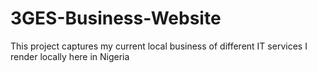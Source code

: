 # 3GES-Business-Website
This project captures my current local business of different IT services I render locally here in Nigeria
